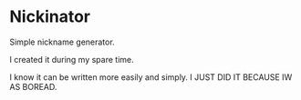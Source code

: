# Nickinator

Simple nickname generator.

I created it during my spare time.

I know it can be written more easily and simply. I JUST DID IT BECAUSE IW AS BOREAD.

